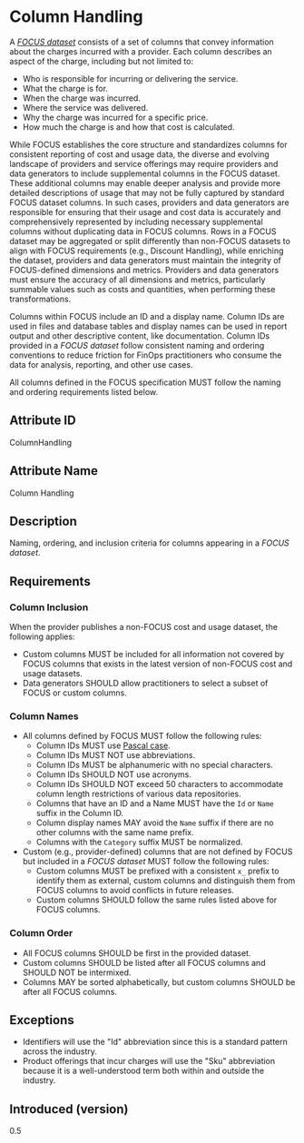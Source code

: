 # Column Handling

A [*FOCUS dataset*](#glossary:FOCUS-dataset) consists of a set of columns that convey information about the charges incurred with a provider. Each column describes an aspect of the charge, including but not limited to:

* Who is responsible for incurring or delivering the service.
* What the charge is for.
* When the charge was incurred.
* Where the service was delivered.
* Why the charge was incurred for a specific price.
* How much the charge is and how that cost is calculated.

While FOCUS establishes the core structure and standardizes columns for consistent reporting of cost and usage data, the diverse and evolving landscape of providers and service offerings may require providers and data generators to include supplemental columns in the FOCUS dataset. These additional columns may enable deeper analysis and provide more detailed descriptions of usage that may not be fully captured by standard FOCUS dataset columns.
In such cases, providers and data generators are responsible for ensuring that their usage and cost data is accurately and comprehensively represented by including necessary supplemental columns without duplicating data in FOCUS columns. Rows in a FOCUS dataset may be aggregated or split differently than non-FOCUS datasets to align with FOCUS requirements (e.g., Discount Handling), while enriching the dataset, providers and data generators must maintain the integrity of FOCUS-defined dimensions and metrics. Providers and data generators must ensure the accuracy of all dimensions and metrics, particularly summable values such as costs and quantities, when performing these transformations.


Columns within FOCUS include an ID and a display name. Column IDs are used in files and database tables and display names can be used in report output and other descriptive content, like documentation. Column IDs provided in a *FOCUS dataset* follow consistent naming and ordering conventions to reduce friction for FinOps practitioners who consume the data for analysis, reporting, and other use cases.

All columns defined in the FOCUS specification MUST follow the naming and ordering requirements listed below.

## Attribute ID

ColumnHandling

## Attribute Name

Column Handling

## Description

Naming, ordering, and inclusion criteria for columns appearing in a *FOCUS dataset*.

## Requirements

### Column Inclusion

When the provider publishes a non-FOCUS cost and usage dataset, the following applies:

* Custom columns MUST be included for all information not covered by FOCUS columns that exists in the latest version of non-FOCUS cost and usage datasets.
* Data generators SHOULD allow practitioners to select a subset of FOCUS or custom columns.

### Column Names

* All columns defined by FOCUS MUST follow the following rules:
  * Column IDs MUST use [Pascal case](#glossary:pascalcase).
  * Column IDs MUST NOT use abbreviations.
  * Column IDs MUST be alphanumeric with no special characters.
  * Column IDs SHOULD NOT use acronyms.
  * Column IDs SHOULD NOT exceed 50 characters to accommodate column length restrictions of various data repositories.
  * Columns that have an ID and a Name MUST have the `Id` or `Name` suffix in the Column ID.
  * Column display names MAY avoid the `Name` suffix if there are no other columns with the same name prefix.
  * Columns with the `Category` suffix MUST be normalized.
* Custom (e.g., provider-defined) columns that are not defined by FOCUS but included in a *FOCUS dataset* MUST follow the following rules:
  * Custom columns MUST be prefixed with a consistent `x_` prefix to identify them as external, custom columns and distinguish them from FOCUS columns to avoid conflicts in future releases.
  * Custom columns SHOULD follow the same rules listed above for FOCUS columns.

### Column Order

* All FOCUS columns SHOULD be first in the provided dataset.
* Custom columns SHOULD be listed after all FOCUS columns and SHOULD NOT be intermixed.
* Columns MAY be sorted alphabetically, but custom columns SHOULD be after all FOCUS columns.

## Exceptions

* Identifiers will use the "Id" abbreviation since this is a standard pattern across the industry.
* Product offerings that incur charges will use the "Sku" abbreviation because it is a well-understood term both within and outside the industry.

## Introduced (version)

0.5
